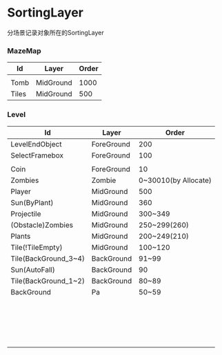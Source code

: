 # SortingLayer

分场景记录对象所在的SortingLayer

### MazeMap

| Id    | Layer     | Order |
| ----- | --------- | ----- |
|       |           |       |
| Tomb  | MidGround | 1000  |
| Tiles | MidGround | 500   |

### Level


| Id                   | Layer      | Order                |
| -------------------- | ---------- | -------------------- |
| LevelEndObject       | ForeGround | 200                  |
| SelectFramebox       | ForeGround | 100                  |
|                      |            |                      |
| Coin                 | ForeGround | 10                   |
| Zombies              | Zombie     | 0~30010(by Allocate) |
| Player               | MidGround  | 500                  |
| Sun(ByPlant)         | MidGround  | 360                  |
| Projectile           | MidGround  | 300~349              |
| (Obstacle)Zombies    | MidGround  | 250~299(260)         |
| Plants               | MidGround  | 200~249(210)         |
| Tile(!TileEmpty)     | MidGround  | 100~120              |
| Tile(BackGround_3~4) | BackGround | 91~99                |
| Sun(AutoFall)        | BackGround | 90                   |
| Tile(BackGround_1~2) | BackGround | 80~89                |
| BackGround           | Pa         | 50~59                |
|                      |            |                      |
|                      |            |                      |
|                      |            |                      |
|                      |            |                      |
|                      |            |                      |
|                      |            |                      |
|                      |            |                      |
|                      |            |                      |
|                      |            |                      |
|                      |            |                      |
|                      |            |                      |
|                      |            |                      |
|                      |            |                      |
|                      |            |                      |
|                      |            |                      |
|                      |            |                      |
|                      |            |                      |
|                      |            |                      |
|                      |            |                      |


